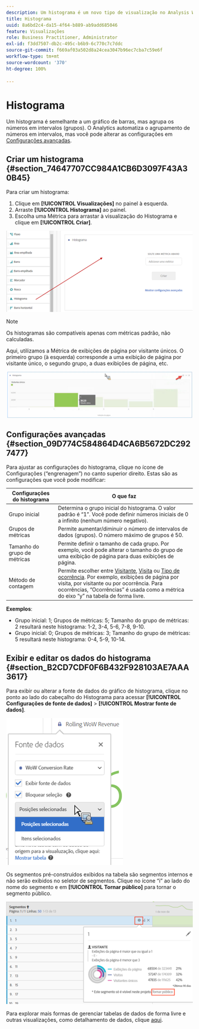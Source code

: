 ```yaml
---
description: Um histograma é um novo tipo de visualização no Analysis Workspace.
title: Histograma
uuid: 8a6bd2c4-da15-4f64-b889-ab9add685046
feature: Visualizações
role: Business Practitioner, Administrator
exl-id: f3dd7507-db2c-495c-b6b9-6c770c7c7ddc
source-git-commit: f669af03a502d8a24cea3047b96ec7cba7c59e6f
workflow-type: tm+mt
source-wordcount: '370'
ht-degree: 100%

---
```


# Histograma

Um histograma é semelhante a um gráfico de barras, mas agrupa os números em intervalos (grupos). O Analytics automatiza o agrupamento de números em intervalos, mas você pode alterar as configurações em [Configurações avançadas](#section_09D774C584864D4CA6B5672DC2927477).

## Criar um histograma {#section_74647707CC984A1CB6D3097F43A30B45}

Para criar um histograma:

1. Clique em **[!UICONTROL Visualizações]** no painel à esquerda.
1. Arraste **[!UICONTROL Histograma]** ao painel.
1. Escolha uma Métrica para arrastar à visualização do Histograma e clique em **[!UICONTROL Criar]**.

![](assets/histogram.png)

>[!NOTE]
>
>Os histogramas são compatíveis apenas com métricas padrão, não calculadas.

Aqui, utilizamos a Métrica de exibições de página por visitante únicos. O primeiro grupo (à esquerda) corresponde a uma exibição de página por visitante único, o segundo grupo, a duas exibições de página, etc.

![](assets/histogram2.png)

## Configurações avançadas {#section_09D774C584864D4CA6B5672DC2927477}

Para ajustar as configurações do histograma, clique no ícone de Configurações (“engrenagem”) no canto superior direito. Estas são as configurações que você pode modificar:

| Configurações do histograma | O que faz |
|---|---|
| Grupo inicial | Determina o grupo inicial do histograma. O valor padrão é “1”. Você pode definir números iniciais de 0 a infinito (nenhum número negativo). |
| Grupos de métricas | Permite aumentar/diminuir o número de intervalos de dados (grupos). O número máximo de grupos é 50. |
| Tamanho do grupo de métricas | Permite definir o tamanho de cada grupo. Por exemplo, você pode alterar o tamanho do grupo de uma exibição de página para duas exibições de página. |
| Método de contagem | Permite escolher entre [Visitante](/help/components/metrics/unique-visitors.md), [Visita](/help/components/metrics/visits.md) ou [Tipo de ocorrência](/help/components/dimensions/hit-type.md). Por exemplo, exibições de página por visita, por visitante ou por ocorrência. Para ocorrências, “Ocorrências” é usada como a métrica do eixo “y” na tabela de forma livre. |

<!--Russ or Meike - Check Hit Type link above. -->

**Exemplos**:

* Grupo inicial: 1; Grupos de métricas: 5; Tamanho do grupo de métricas: 2 resultará neste histograma: 1-2, 3-4, 5-6, 7-8, 9-10.
* Grupo inicial: 0; Grupos de métricas: 3; Tamanho do grupo de métricas: 5 resultará neste histograma: 0-4, 5-9, 10-14.

## Exibir e editar os dados do histograma {#section_B2CD7CDF0F6B432F928103AE7AAA3617}

Para exibir ou alterar a fonte de dados do gráfico de histograma, clique no ponto ao lado do cabeçalho do Histograma para acessar **[!UICONTROL Configurações de fonte de dados]** > **[!UICONTROL Mostrar fonte de dados]**.

![](assets/manage-data-source.png)

Os segmentos pré-construídos exibidos na tabela são segmentos internos e não serão exibidos no seletor de segmentos. Clique no ícone “i” ao lado do nome do segmento e em **[!UICONTROL Tornar público]** para tornar o segmento público.

![](assets/prebuilt_segments.png)

Para explorar mais formas de gerenciar tabelas de dados de forma livre e outras visualizações, como detalhamento de dados, clique [aqui](https://experienceleague.adobe.com/docs/analytics/analyze/analysis-workspace/visualizations/freeform-analysis-visualizations.html?lang=pt-BR).
